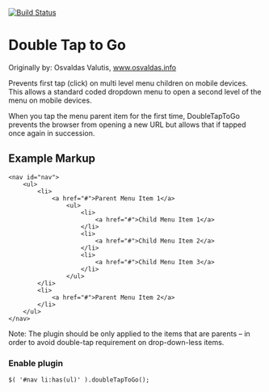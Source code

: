 <a href="https://travis-ci.org/zenopopovici/DoubleTapToGo"><img src="https://travis-ci.org/zenopopovici/DoubleTapToGo.svg" alt="Build Status" /></a>

Double Tap to Go
================

Originally by: Osvaldas Valutis, www.osvaldas.info

Prevents first tap (click) on multi level menu children on mobile devices.  This allows a standard coded dropdown menu to open a second level of the menu on mobile devices.

When you tap the menu parent item for the first time, DoubleTapToGo prevents the browser from opening a new URL but allows that if tapped once again in succession.

## Example Markup
```
<nav id="nav">
	<ul>
		<li>
			<a href="#">Parent Menu Item 1</a>
				<ul>
					<li>
						<a href="#">Child Menu Item 1</a>
					</li>
					<li>
						<a href="#">Child Menu Item 2</a>
					</li>
					<li>
						<a href="#">Child Menu Item 3</a>
					</li>
				</ul>
		</li>
		<li>
			<a href="#">Parent Menu Item 2</a>
		</li>
	</ul>
</nav>
```
Note: The plugin should be only applied to the items that are parents – in order to avoid double-tap requirement on drop-down-less items.

### Enable plugin

```$( '#nav li:has(ul)' ).doubleTapToGo();```
